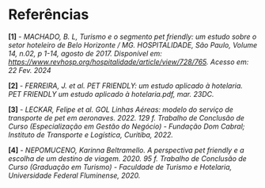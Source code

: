# Referências

**[1]** - _MACHADO, B. L, Turismo e o segmento pet friendly: um estudo sobre o setor hoteleiro de Belo Horizonte / MG. HOSPITALIDADE, São Paulo, Volume 14, n.02, p 1-14, agosto de 2017. Disponível em: https://www.revhosp.org/hospitalidade/article/view/728/765. Acesso em: 22 Fev. 2024_

**[2]** - _FERREIRA, J. et al. PET FRIENDLY: um estudo aplicado à hotelaria. PET FRIENDLY um estudo aplicado à hotelaria.pdf, mar. 23DC._

**[3]** - _LECKAR, Felipe et al. GOL Linhas Aéreas: modelo do serviço de transporte de pet em aeronaves. 2022. 129 f. Trabalho de Conclusão de Curso (Especialização em Gestão do Negócio) - Fundação Dom Cabral; Instituto de Transporte e Logística, Curitiba, 2022._

**[4]** - _NEPOMUCENO, Karinna Beltramello. A perspectiva pet friendly e a escolha de um destino de viagem. 2020. 95 f. Trabalho de Conclusão de Curso (Graduação em Turismo) - Faculdade de Turismo e Hotelaria, Universidade Federal Fluminense, 2020._
